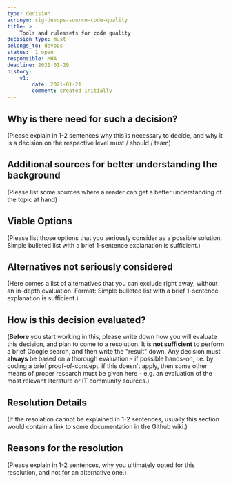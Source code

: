 ```yaml
---
type: decision
acronym: sig-devops-source-code-quality
title: >
    Tools and rulessets for code quality
decision_type: must
belongs_to: devops
status: _1_open
responsible: MHA
deadline: 2021-01-29
history:
    v1:
        date: 2021-01-21
        comment: created initially
---
```


## Why is there need for such a decision?

(Please explain in 1-2 sentences why this is necessary to decide, and why it is a decision on the respective level
must / should / team)

## Additional sources for better understanding the background

(Please list some sources where a reader can get a better understanding of the topic at hand)


## Viable Options

(Please list those options that you seriously consider as a possible solution. Simple bulleted list with a brief 
1-sentence explanation is sufficient.)


## Alternatives not seriously considered

(Here comes a list of alternatives that you can exclude right away, without an in-depth evaluation. Format: 
Simple bulleted list with a brief 1-sentence explanation is sufficient.)



## How is this decision evaluated?

(**Before** you start working in this, please write down how you will evaluate this decision, and plan to 
come to a resolution. 
It is  **not sufficient** to perform a brief Google search, and then write  the "result" down. Any decision must
**always** be based on a thorough evaluation - if possible hands-on, i.e. by coding a brief proof-of-concept.
if this doesn't apply, then some other means of proper research must be given here - e.g. an evaluation of 
the most relevant literature or IT community sources.) 

 
## Resolution Details

(If the resolation cannot be explained in 1-2 sentences, usually this section would contain a link to some
documentation in the Github wiki.)


## Reasons for the resolution

(Please explain in 1-2 sentences, why you ultimately opted for this resolution, and not for an alternative one.)

